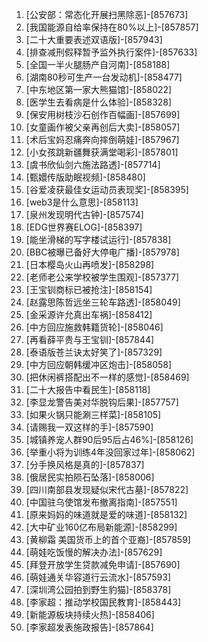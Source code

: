 
1. [公安部：常态化开展扫黑除恶]-[857673]
1. [我国能源自给率保持在80%以上]-[857857]
1. [二十大重要表述双语版]-[857943]
1. [排查减刑假释暂予监外执行案件]-[857633]
1. [全国一半火腿肠产自河南]-[858188]
1. [湖南80秒可生产一台发动机]-[858477]
1. [中东地区第一家大熊猫馆]-[858022]
1. [医学生去看病是什么体验]-[858328]
1. [保安用树枝沙石创作百幅画]-[857699]
1. [女童画作被父亲再创后大卖]-[858057]
1. [术后宝妈忍痛奔向摔倒萌娃]-[857967]
1. [小女孩跳新疆舞获满堂喝彩]-[857801]
1. [虞书欣仙剑六施法路透]-[857714]
1. [甄嬛传版助眠视频]-[858480]
1. [谷爱凌获最佳女运动员表现奖]-[858395]
1. [web3是什么意思]-[858113]
1. [泉州发现明代古钟]-[857574]
1. [EDG世界赛ELOG]-[858397]
1. [能坐滑梯的写字楼试运行]-[857838]
1. [BBC被曝已备好大停电广播]-[857978]
1. [日本樱岛火山再喷发]-[858298]
1. [老师老公来学校被学生围观]-[857377]
1. [王宝钏商标已被抢注]-[858154]
1. [赵露思陈哲远坐三轮车路透]-[858049]
1. [金采源许允真出车祸]-[858412]
1. [中方回应施救韩籍货轮]-[858046]
1. [再看薛平贵与王宝钏]-[857844]
1. [泰语版苍兰诀太好笑了]-[857329]
1. [中方回应朝韩缓冲区炮击]-[858058]
1. [把休闲裤搭配出不一样的感觉]-[858469]
1. [二十大报告中看民生]-[858118]
1. [李显龙警告美对华脱钩后果]-[857757]
1. [如果火锅只能涮三样菜]-[858105]
1. [请赐我一双这样的手]-[857590]
1. [城镇养宠人群90后95后占46%]-[858126]
1. [举重小将为训练4年没回家过年]-[858062]
1. [分手换风格是真的]-[857837]
1. [俄居民实拍陨石坠落]-[858006]
1. [四川南部县发现疑似宋代古墓]-[857822]
1. [中国驻乌使馆发布撤离指南]-[857551]
1. [原来妈妈的味道就是爱的味道]-[858132]
1. [大中矿业160亿布局新能源]-[858299]
1. [黄柳霜 美国货币上的首个亚裔]-[857859]
1. [萌娃吃饭慢的解决办法]-[857629]
1. [拜登开放学生贷款减免申请]-[857690]
1. [萌娃通关华容道行云流水]-[857593]
1. [深圳湾公园拍到野生豹猫]-[858378]
1. [李家超：推动学校国民教育]-[858443]
1. [新能源板块持续火热]-[858406]
1. [李家超发表施政报告]-[857864]